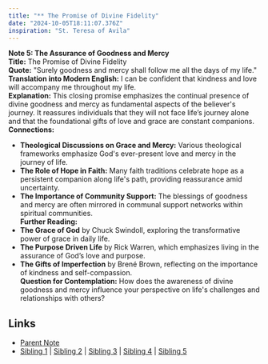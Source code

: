 ```yaml
---
title: "** The Promise of Divine Fidelity"
date: "2024-10-05T18:11:07.376Z"
inspiration: "St. Teresa of Avila"
---
```


  
**Note 5: The Assurance of Goodness and Mercy**  
**Title:** The Promise of Divine Fidelity  
**Quote:** "Surely goodness and mercy shall follow me all the days of my life."  
**Translation into Modern English:** I can be confident that kindness and love will accompany me throughout my life.  
**Explanation:** This closing promise emphasizes the continual presence of divine goodness and mercy as fundamental aspects of the believer's journey. It reassures individuals that they will not face life’s journey alone and that the foundational gifts of love and grace are constant companions.  
**Connections:**  
- **Theological Discussions on Grace and Mercy:** Various theological frameworks emphasize God's ever-present love and mercy in the journey of life.  
- **The Role of Hope in Faith:** Many faith traditions celebrate hope as a persistent companion along life's path, providing reassurance amid uncertainty.  
- **The Importance of Community Support:** The blessings of goodness and mercy are often mirrored in communal support networks within spiritual communities.  
**Further Reading:**  
- **The Grace of God** by Chuck Swindoll, exploring the transformative power of grace in daily life.  
- **The Purpose Driven Life** by Rick Warren, which emphasizes living in the assurance of God’s love and purpose.  
- **The Gifts of Imperfection** by Brené Brown, reflecting on the importance of kindness and self-compassion.  
**Question for Contemplation:** How does the awareness of divine goodness and mercy influence your perspective on life's challenges and relationships with others?  


## Links

- [Parent Note](/parent-note.md)
- [Sibling 1](/zettel1.md) | [Sibling 2](/zettel2.md) | [Sibling 3](/zettel3.md) | [Sibling 4](/zettel4.md) | [Sibling 5](/zettel5.md)
